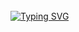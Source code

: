 </br>
<a href="https://git.io/typing-svg">
   <img src="https://readme-typing-svg.demolab.com?font=Fira+Code&size=35&pause=1000&color=black&width=435&lines=A+L+G+O+R+I+T+H+M+E+ ! ! !" alt="Typing SVG">
</a>
